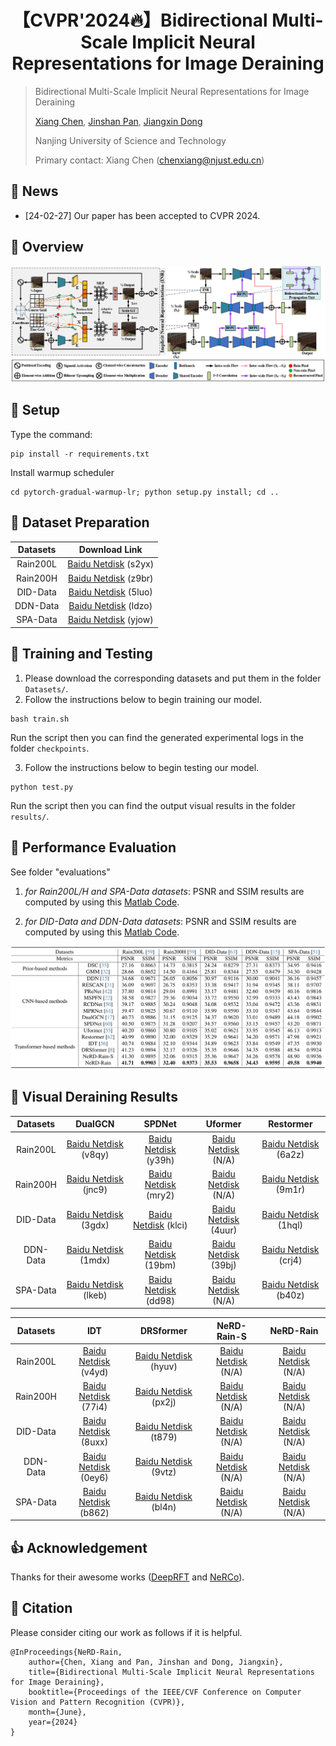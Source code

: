 <div align="center">

# 【CVPR'2024🔥】Bidirectional Multi-Scale Implicit Neural Representations for Image Deraining
</div>

> Bidirectional Multi-Scale Implicit Neural Representations for Image Deraining
>
> [Xiang Chen](https://cschenxiang.github.io/), [Jinshan Pan](https://jspan.github.io/), [Jiangxin Dong](https://scholar.google.com/citations?user=ruebFVEAAAAJ&hl=en&oi=ao)
>
> Nanjing University of Science and Technology
>
> Primary contact: Xiang Chen (chenxiang@njust.edu.cn)

## 📣 News
- [24-02-27] Our paper has been accepted to CVPR 2024.

## 📌 Overview
![avatar](figs/Overview.jpg)

## 🔑 Setup
Type the command:
```
pip install -r requirements.txt
```

Install warmup scheduler

```
cd pytorch-gradual-warmup-lr; python setup.py install; cd ..
```

## 🧩 Dataset Preparation
| Datasets | Download Link | 
|:-----: |:-----: |
| Rain200L | [Baidu Netdisk](https://pan.baidu.com/s/1rTb4qU3fCEA4MRpQss__DA?pwd=s2yx) (s2yx) |
| Rain200H | [Baidu Netdisk](https://pan.baidu.com/s/1KK8R2bPKgcOX8gMXSuKtCQ?pwd=z9br) (z9br) |
| DID-Data | [Baidu Netdisk](https://pan.baidu.com/s/1aPFJExxxTBOzJjngMAOQDA?pwd=5luo) (5luo) |
| DDN-Data | [Baidu Netdisk](https://pan.baidu.com/s/1g_m7RfSUJUtknlWugO1nrw?pwd=ldzo) (ldzo) |
| SPA-Data | [Baidu Netdisk](https://pan.baidu.com/s/1YfxC5OvgYcQCffEttFz8Kg?pwd=yjow) (yjow) |


## 🤖 Training and Testing
1. Please download the corresponding datasets and put them in the folder `Datasets/`.
2. Follow the instructions below to begin training our model.
```
bash train.sh
```
Run the script then you can find the generated experimental logs in the folder `checkpoints`.

3. Follow the instructions below to begin testing our model.
```
python test.py
```
Run the script then you can find the output visual results in the folder `results/`.


## 🚨 Performance Evaluation
See folder "evaluations" 

1) *for Rain200L/H and SPA-Data datasets*: 
PSNR and SSIM results are computed by using this [Matlab Code](https://github.com/swz30/Restormer/blob/main/Deraining/evaluate_PSNR_SSIM.m).

2) *for DID-Data and DDN-Data datasets*: 
PSNR and SSIM results are computed by using this [Matlab Code](https://github.com/hongwang01/RCDNet/tree/master/Performance_evaluation).

<img src = "figs/table.png">

## 🚀 Visual Deraining Results
| Datasets | DualGCN | SPDNet | Uformer | Restormer |
|:-----: |:-----: |:-----: |:-----: |:-----: |
| Rain200L | [Baidu Netdisk](https://pan.baidu.com/s/1o9eLMv7Zfk_GC9F4eWC2kw?pwd=v8qy) (v8qy) | [Baidu Netdisk](https://pan.baidu.com/s/1u9F4IxA8GCxKGk6__W81Og?pwd=y39h) (y39h) | [Baidu Netdisk]() (N/A) |[Baidu Netdisk](https://pan.baidu.com/s/1jv6PUMO7h_Tc4ovrCLQsSw?pwd=6a2z) (6a2z) |
| Rain200H | [Baidu Netdisk](https://pan.baidu.com/s/1QiKh5fTV-QSdnwMsZdDe9Q?pwd=jnc9) (jnc9) | [Baidu Netdisk](https://pan.baidu.com/s/1wSTwW6ewBUgNLj7l7i6HzQ?pwd=mry2) (mry2) | [Baidu Netdisk]() (N/A) |[Baidu Netdisk](https://pan.baidu.com/s/16R0YamX-mfn6j9sYP7QpvA?pwd=9m1r) (9m1r) |
| DID-Data | [Baidu Netdisk](https://pan.baidu.com/s/1Wh7eJdOwXPABz5aOBPDHaA?pwd=3gdx) (3gdx) | [Baidu Netdisk](https://pan.baidu.com/s/1z3b60LHOyi8MLcn8fdNc8A?pwd=klci) (klci) | [Baidu Netdisk](https://pan.baidu.com/s/1fWLjSCSaewz1QXdddkpkIw?pwd=4uur) (4uur) |[Baidu Netdisk](https://pan.baidu.com/s/1b8lrKE82wgM8RiYaMI6ZQA?pwd=1hql) (1hql) |
| DDN-Data | [Baidu Netdisk](https://pan.baidu.com/s/1ML1A1boxwX38TGccTzr6KA?pwd=1mdx) (1mdx) | [Baidu Netdisk](https://pan.baidu.com/s/130e74ISgZtlaw8w6ZzJgvQ?pwd=19bm) (19bm) | [Baidu Netdisk](https://pan.baidu.com/s/1cWY7piDJRF05qKYPNXt_cA?pwd=39bj) (39bj) |[Baidu Netdisk](https://pan.baidu.com/s/1GGqsfUOdoxod9vAUxB54PA?pwd=crj4) (crj4) |
| SPA-Data | [Baidu Netdisk](https://pan.baidu.com/s/16RHVyrBoPnOhW1QuglRmlw?pwd=lkeb) (lkeb) | [Baidu Netdisk](https://pan.baidu.com/s/1J0ybwnuT__ZGQZNbMTfw8Q?pwd=dd98) (dd98) | [Baidu Netdisk]() (N/A) |[Baidu Netdisk](https://pan.baidu.com/s/1IG4T1Bz--FrDAuV6o-fykA?pwd=b40z) (b40z) |

| Datasets | IDT | DRSformer | NeRD-Rain-S | NeRD-Rain |
|:-----: |:-----: |:-----: |:-----: |:-----: |
| Rain200L | [Baidu Netdisk](https://pan.baidu.com/s/1jhHCHT64aDknc4g0ELZJGA?pwd=v4yd) (v4yd) | [Baidu Netdisk](https://pan.baidu.com/s/1-ElpyJigVnpt5xDFE6Pqqw?pwd=hyuv) (hyuv) | [Baidu Netdisk]() (N/A) |[Baidu Netdisk]() (N/A) | 
| Rain200H | [Baidu Netdisk](https://pan.baidu.com/s/10TZzZH0HisPV0Mw-E4SlTQ?pwd=77i4) (77i4) | [Baidu Netdisk](https://pan.baidu.com/s/13aJKxH7V_6CIAynbkHXIyQ?pwd=px2j) (px2j) | [Baidu Netdisk]() (N/A) |[Baidu Netdisk]() (N/A) |
| DID-Data | [Baidu Netdisk](https://pan.baidu.com/s/1svMZAUvs6P6RRNGyCTaeAA?pwd=8uxx) (8uxx) | [Baidu Netdisk](https://pan.baidu.com/s/1Xl3q05rZYmNEtQp5eLTTKw?pwd=t879) (t879) | [Baidu Netdisk]() (N/A) |[Baidu Netdisk]() (N/A) | 
| DDN-Data | [Baidu Netdisk](https://pan.baidu.com/s/1FSf3-9HEIQ-lLGRWesyszQ?pwd=0ey6) (0ey6) | [Baidu Netdisk](https://pan.baidu.com/s/1D36Z0cEVPPbm5NljV-8yoA?pwd=9vtz) (9vtz) | [Baidu Netdisk]() (N/A) |[Baidu Netdisk]() (N/A) |
| SPA-Data | [Baidu Netdisk](https://pan.baidu.com/s/16hfo5VeUhzu6NYdcgf7-bg?pwd=b862) (b862) | [Baidu Netdisk](https://pan.baidu.com/s/1Rc36xXlfaIyx3s2gqUg_Bg?pwd=bl4n) (bl4n) | [Baidu Netdisk]() (N/A) |[Baidu Netdisk]() (N/A) |


## 👍 Acknowledgement
Thanks for their awesome works ([DeepRFT](https://github.com/INVOKERer/DeepRFT) and [NeRCo](https://github.com/Ysz2022/NeRCo)).

## 📘 Citation
Please consider citing our work as follows if it is helpful.
```
@InProceedings{NeRD-Rain,
    author={Chen, Xiang and Pan, Jinshan and Dong, Jiangxin}, 
    title={Bidirectional Multi-Scale Implicit Neural Representations for Image Deraining},
    booktitle={Proceedings of the IEEE/CVF Conference on Computer Vision and Pattern Recognition (CVPR)},
    month={June},
    year={2024}
}
```

